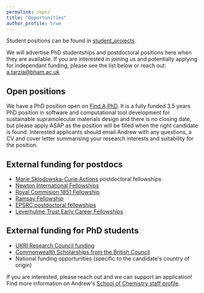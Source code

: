 ```yaml
---
permalink: /ops/
title: "Opportunities"
author_profile: true
---
```


Student positions can be found in [student_projects](/student_projects/).

We will advertise PhD studentships and postdoctoral positions here when they are available. If you are interested in joining us and potentially applying for independant funding, please see the list below or reach out: a.tarzia@bham.ac.uk

## Open positions

We have a PhD position open on [Find A PhD](https://www.findaphd.com/phds/project/computational-design-of-adaptable-supramolecular-materials/?p187266). 
It is a fully funded 3.5 years PhD position in software and computational tool development for sustainable supramolecular materials design and there is no closing date, but please apply ASAP as the position will be filled when the right candidate is found. Interested applicants should email Andrew with any questions, a CV and cover letter summarising your research interests and suitability for the position.

## External funding for postdocs

- [Marie Sklodowska-Curie Actions](https://marie-sklodowska-curie-actions.ec.europa.eu) postdoctoral fellowships
- [Newton International Fellowships](https://royalsociety.org/grants/newton-international/)
- [Royal Commision 1851 Fellowship](https://royalcommission1851.org/fellowships/research-fellowships)
- [Ramsay Fellowship](https://www.soci.org/awards/scholarships-and-fellowships/ramsay-fellowship)
- [EPSRC postdoctoral fellowships](https://www.ukri.org/opportunity/epsrc-post-doctoral-fellowships-dec-2023-responsive-mode/)
- [Leverhulme Trust Early Career Fellowships](https://www.leverhulme.ac.uk/early-career-fellowships)

## External funding for PhD students

- [UKRI Research Council funding](https://www.prospects.ac.uk/postgraduate-study/funding-postgraduate-study/research-council-funding/)
- [Commonwealth Scholarships from the British Council](https://study-uk.britishcouncil.org/scholarships-funding/commonwealth-scholarships)
- National funding opportunities (specific to the candidate's country of origin)


If you are interested, please reach out and we can support an application!
Find more information on Andrew's [School of Chemistry staff profile](https://www.birmingham.ac.uk/staff/profiles/chemistry/dr-andrew-tarzia).
